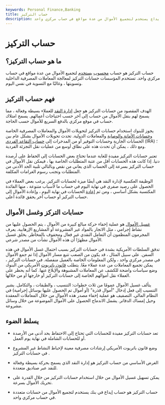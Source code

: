 ```yaml
---
keywords: Personal Finance,Banking
title: حساب التركيز
description: حساب التركيز هو حساب إيداع يستخدم لتجميع الأموال من عدة مواقع في حساب مركزي واحد.
---
```


# حساب التركيز
## ما هو حساب التركيز؟

حساب التركيز هو حساب [محسوب](/deposit) [يستخدم](/deposit) لتجميع الأموال من عدة مواقع في حساب مركزي واحد. تستخدم المؤسسات حسابات التركيز لمعالجة المعاملات المصرفية الداخلية وتسويتها ، وغالبًا مع التسوية في نفس اليوم.

## فهم حساب التركيز

الهدف المقصود من حسابات التركيز هو جعل [إدارة النقد](/cash-management) للعملاء بسيطة وفعالة ، مما يسمح لهم بنقل الأموال من حساب إلى آخر حسب احتياجات أعمالهم. يسمح امتلاك حساب في موقع مركزي بالدفع السريع للأموال حسب الحاجة.

يجوز للبنوك استخدام حسابات التركيز لتحويلات الأموال والمعاملات المصرفية الخاصة [وحسابات الأمانة والوصاية](/custodial-agreement) والمعاملات الدولية. تحدث تحويلات الأموال بشكل عام بين الحسابات الجارية وحسابات التوفير أو من المدخرات إلى [حساب التقاعد الفردي](/ira) (IRA) ؛ ومع ذلك ، يمكن أن تحدث هذه على نطاق أوسع من عمليات نقل التجزئة الفردية.

تعتبر حسابات التركيز مفيدة للغاية عندما تحتاج بعض الحسابات إلى الحفاظ على أرصدة دنيا. إذا كانت هذه الحسابات أقل من عتبة المتطلبات الخاصة بها ، فيمكن نقل الأموال في حساب التركيز بسرعة إلى الحساب الذي يعاني من نقص وبالتالي تلبية الحد الأدنى من المتطلبات وتجنب رسوم الغرامات المكلفة.

الوظيفة العكسية لإدارة النقد هي أيضًا ميزة لحسابات التركيز. يرغب بعض العملاء في الحصول على رصيد صفري في نهاية اليوم في حساب ما لأسباب متنوعة ، منها الفائدة المكتسبة بشكل أساسي ، ومن ثم [إعادة](/sweepaccount) الحسابات في نهاية اليوم ، وإعادة الأموال إلى حساب التركيز أو حساب آخر يحقق فائدة أعلى.

## حسابات التركز وغسل الأموال

[غسيل الأموال](/moneylaundering) هو عملية إخفاء حركة مبالغ كبيرة من الأموال ، يتم الحصول عليها من نشاط إجرامي ، مثل الاتجار بالمواد غير المشروعة أو المشاريع الإرهابية. يعرف المجرمون المنظمون أن التعامل النقدي غير فعال ومحفوف بالمخاطر. يخلق غسيل الأموال مظهرًا أن هذه الأموال نشأت من مصدر شرعي.

تدقق السلطات الأمريكية بشدة في حسابات التركيز بسبب احتمال غسل الأموال في هذه السفن. على سبيل المثال ، قد يكون من الصعب تتبع مسار الأموال إذا تم جمع الأموال في مصدر مركزي واحد ، ولكن المعلومات الخاصة بالعميل منفصلة. في حسابات التركيز ، يمكن تجميع المعاملات من عدة عملاء معًا. يتطلب [قانون باتريوت](/patriotact) الأمريكي من البنوك وضع سياسات واضحة للكشف عن المعاملات المشبوهة والإبلاغ عنها. كما أنه يحظر على العملاء نقل أموالهم الخاصة إلى حسابات التركيز أو خارجها أو من خلالها.

يتألف غسيل الأموال عمومًا من ثلاث خطوات: التنسيب ، والطبقات ، والتكامل. يشير التنسيب إلى فعل إدخال "أموال قذرة" (أو أموال تم الحصول عليها بوسائل إجرامية) في النظام المالي. التصفيف هو عملية إخفاء مصدر هذه الأموال من خلال المعاملات المعقدة وحيل إمساك الدفاتر. يشمل الاندماج الحصول على الأموال الموضوعة من خلال وسائل مشروعة.

## يسلط الضوء

- تعد حسابات التركيز مفيدة للحسابات التي تحتاج إلى الاحتفاظ بحد أدنى من الأرصدة أو للحسابات الشاملة في نهاية يوم العمل.

- وضع قانون باتريوت الأمريكي إرشادات مصرفية معينة لإحباط النشاط غير المشروع في حسابات التركيز .

- الغرض الأساسي من حساب التركيز هو إدارة النقد الذي يسمح بحركة بسيطة وفعالة للنقد عبر صناديق متعددة.

- يمكن تسهيل غسيل الأموال من خلال استخدام حسابات التركيز من خلال القدرة على تحريك الأموال بسرعة.

- حساب التركيز هو حساب إيداع في بنك يستخدم لتجميع الأموال من حسابات متعددة في حساب مركزي واحد.

